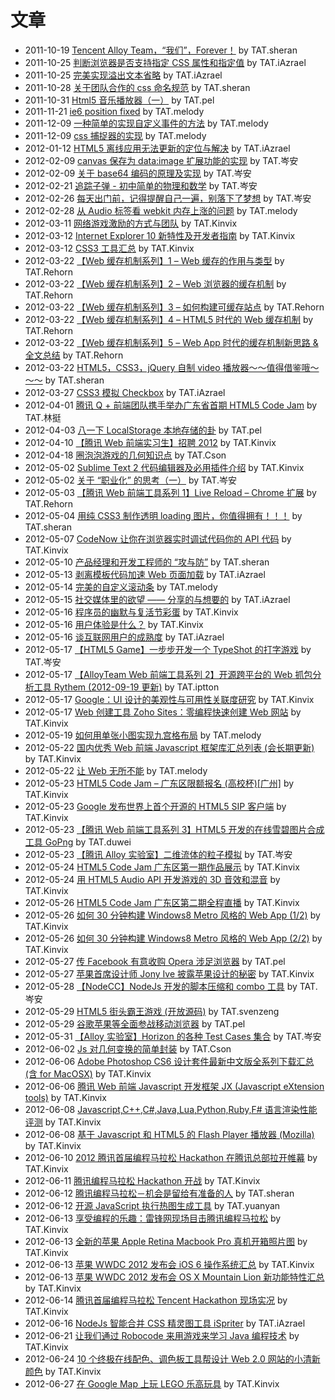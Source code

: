 # 文章

- 2011-10-19 [Tencent Alloy Team，“我们”，Forever！](./2011-10-we-forever.md) by TAT.sheran
- 2011-10-25 [判断浏览器是否支持指定 CSS 属性和指定值](./2011-10-判断浏览器是否支持指定-css-属性和指定值.md) by TAT.iAzrael
- 2011-10-25 [完美实现溢出文本省略](./2011-10-js-text-overflow.md) by TAT.iAzrael
- 2011-10-28 [关于团队合作的 css 命名规范](./2011-10-css-on-team-naming.md) by TAT.sheran
- 2011-10-31 [Html5 音乐播放器（一）](./2011-10-html5-player-part1.md) by TAT.pel
- 2011-11-21 [ie6 position fixed](./2011-11-ie6-fixed.md) by TAT.melody
- 2011-12-09 [一种简单的实现自定义事件的方法](./2011-12-一种简单的实现自定义事件的方法.md) by TAT.melody
- 2011-12-09 [css 捕捉器的实现](./2011-12-css-捕捉器的实现.md) by TAT.melody
- 2012-01-12 [HTML5 离线应用无法更新的定位与解决](./2012-01-html5-offline-app-update-problem.md) by TAT.iAzrael
- 2012-02-09 [canvas 保存为 data:image 扩展功能的实现](./2012-02-canvas-保存为-dataimage-扩展功能的实现.md) by TAT.岑安
- 2012-02-09 [关于 base64 编码的原理及实现](./2012-02-关于-base64-编码的原理及实现.md) by TAT.岑安
- 2012-02-21 [追踪子弹 - 初中简单的物理和数学](./2012-02-追踪子弹-初中简单的物理和数学.md) by TAT.岑安
- 2012-02-26 [每天出门前，记得提醒自己一遍，别落下了梦想](./2012-02-out-the-door-every-day-remember-to-remind-ourselves-again-do-not-fall-a-dream.md) by TAT.岑安
- 2012-02-28 [从 Audio 标签看 webkit 内存上涨的问题](./2012-02-从-audio-标签看-webkit-内存上涨的问题.md) by TAT.melody
- 2012-03-11 [网络游戏激励的方式与团队](./2012-03-网络游戏激励的方式与团队.md) by TAT.Kinvix
- 2012-03-12 [Internet Explorer 10 新特性及开发者指南](./2012-03-internet-explorer-10-开发者指南.md) by TAT.Kinvix
- 2012-03-12 [CSS3 工具汇总](./2012-03-css3-工具汇总.md) by TAT.Kinvix
- 2012-03-22 [【Web 缓存机制系列】1 – Web 缓存的作用与类型](./2012-03-web-cache-1-web-cache-overview.md) by TAT.Rehorn
- 2012-03-22 [【Web 缓存机制系列】2 – Web 浏览器的缓存机制](./2012-03-web-cache-2-browser-cache.md) by TAT.Rehorn
- 2012-03-22 [【Web 缓存机制系列】3 – 如何构建可缓存站点](./2012-03-web-cache-3-how-to-build-cacheable-website.md) by TAT.Rehorn
- 2012-03-22 [【Web 缓存机制系列】4 – HTML5 时代的 Web 缓存机制](./2012-03-web-cache-4-html5-web-cache.md) by TAT.Rehorn
- 2012-03-22 [【Web 缓存机制系列】5 – Web App 时代的缓存机制新思路 & 全文总结](./2012-03-web-cache-5-web-app-cache.md) by TAT.Rehorn
- 2012-03-22 [HTML5，CSS3，jQuery 自制 video 播放器～～值得借鉴哦～～～](./2012-03-videoply.md) by TAT.sheran
- 2012-03-27 [CSS3 模拟 Checkbox](./2012-03-css3-checkbox.md) by TAT.iAzrael
- 2012-04-01 [腾讯 Q + 前端团队携手举办广东省首期 HTML5 Code Jam](./2012-04-codejam.md) by TAT.林挺
- 2012-04-03 [八一下 LocalStorage 本地存储的卦](./2012-04-sth-about-localstorage.md) by TAT.pel
- 2012-04-10 [【腾讯 Web 前端实习生】招聘 2012](./2012-04-tencent-recruiting-interns.md) by TAT.Kinvix
- 2012-04-18 [圈泡泡游戏的几何知识点](./2012-04-圈泡泡游戏的几何知识点.md) by TAT.Cson
- 2012-05-02 [Sublime Text 2 代码编辑器及必用插件介绍](./2012-05-sublime-text-2-代码编辑器及必用插件介绍.md) by TAT.Kinvix
- 2012-05-02 [关于 “职业化” 的思考（一）](./2012-05-about-professionalization-1.md) by TAT.岑安
- 2012-05-03 [【腾讯 Web 前端工具系列 1】Live Reload – Chrome 扩展](./2012-05-dev-tools-chrome-live-reload.md) by TAT.Rehorn
- 2012-05-04 [用纯 CSS3 制作透明 loading 图片，你值得拥有！！！](./2012-05-loadingpng.md) by TAT.sheran
- 2012-05-07 [CodeNow 让你在浏览器实时调试代码你的 API 代码](./2012-05-codenow-让你在浏览器实时调试代码你的-api-代码.md) by TAT.Kinvix
- 2012-05-10 [产品经理和开发工程师的 “攻与防”](./2012-05-offense-and-defense.md) by TAT.sheran
- 2012-05-13 [剥离模板代码加速 Web 页面加载](./2012-05-pick-up-templates-speed-up.md) by TAT.iAzrael
- 2012-05-14 [完美的自定义滚动条](./2012-05-perfect-custom-scrollbar.md) by TAT.melody
- 2012-05-15 [社交媒体里的欲望 —— 分享的与想要的](./2012-05-社交媒体里的欲望-分享的与想要的.md) by TAT.iAzrael
- 2012-05-16 [程序员的幽默与复活节彩蛋](./2012-05-程序员的幽默与复活节彩蛋.md) by TAT.Kinvix
- 2012-05-16 [用户体验是什么？](./2012-05-用户体验是什么？.md) by TAT.Kinvix
- 2012-05-16 [谈互联网用户的成熟度](./2012-05-谈互联网用户的成熟度.md) by TAT.iAzrael
- 2012-05-17 [【HTML5 Game】一步步开发一个 TypeShot 的打字游戏](./2012-05-how-to-make-typeshot.md) by TAT.岑安
- 2012-05-17 [【AlloyTeam Web 前端工具系列 2】开源跨平台的 Web 抓包分析工具 Rythem (2012-09-19 更新)](./2012-05-web-front-end-tool-rythem-1.md) by TAT.iptton
- 2012-05-17 [Google：UI 设计的美观性与可用性关联度研究](./2012-05-google-：-ui-设计的美观性与可用性关联度研究.md) by TAT.Kinvix
- 2012-05-17 [Web 创建工具 Zoho Sites：零编程快速创建 Web 网站](./2012-05-web-创建工具-zoho-sites-：零编程快速创建-web-网站.md) by TAT.Kinvix
- 2012-05-19 [如何用单张小图实现九宫格布局](./2012-05-leaflets-thumbnail-squared-layout.md) by TAT.melody
- 2012-05-22 [国内优秀 Web 前端 Javascript 框架库汇总列表 (会长期更新)](./2012-05-the-javascript-framework-list.md) by TAT.Kinvix
- 2012-05-22 [让 Web 无所不能](./2012-05-so-that-web-omnipotent.md) by TAT.melody
- 2012-05-23 [HTML5 Code Jam – 广东区限额报名 (高校杯)[广州]](./2012-05-html5-code-jam-guangdong-area-limit-enrollment-universities-cup-in-guangzhou.md) by TAT.Kinvix
- 2012-05-23 [Google 发布世界上首个开源的 HTML5 SIP 客户端](./2012-05-google-发布世界上首个开源的-html5-sip-客户端.md) by TAT.Kinvix
- 2012-05-23 [【腾讯 Web 前端工具系列 3】HTML5 开发的在线雪碧图片合成工具 GoPng](./2012-05-gopng-sprite-figure-synthesis-tool-another-html5-app.md) by TAT.duwei
- 2012-05-23 [【腾讯 Alloy 实验室】二维流体的粒子模拟](./2012-05-fluid-simulation.md) by TAT.岑安
- 2012-05-24 [HTML5 Code Jam 广东区第一期作品展示](./2012-05-code-jam-guangdong-area-of-work-show.md) by TAT.Kinvix
- 2012-05-24 [用 HTML5 Audio API 开发游戏的 3D 音效和混音](./2012-05-用-html5-audio-api-开发游戏的-3d-音效和混音.md) by TAT.Kinvix
- 2012-05-26 [HTML5 Code Jam 广东区第二期全程直播](./2012-05-the-html5-dreamworks-code-jam-guangdong-area-live-coverage-of-the.md) by TAT.Kinvix
- 2012-05-26 [如何 30 分钟构建 Windows8 Metro 风格的 Web App (1/2)](./2012-05-如何-30-分钟构建-windows8-metro-风格的-web-app12.md) by TAT.Kinvix
- 2012-05-26 [如何 30 分钟构建 Windows8 Metro 风格的 Web App (2/2)](./2012-05-如何-30-分钟构建-windows8-metro-风格的-web-app22.md) by TAT.Kinvix
- 2012-05-27 [传 Facebook 有意收购 Opera 涉足浏览器](./2012-05-facebook-is-interested-in-acquiring-the-opera.md) by TAT.pel
- 2012-05-27 [苹果首席设计师 Jony Ive 披露苹果设计的秘密](./2012-05-jony-ive-apples-chief-designer-disclosed-the-secret-of-apple-design.md) by TAT.Kinvix
- 2012-05-28 [【NodeCC】NodeJs 开发的脚本压缩和 combo 工具](./2012-05-nodecc-version-of-nodejs-script-compression-and-compo-tools.md) by TAT.岑安
- 2012-05-29 [HTML5 街头霸王游戏 (开放源码)](./2012-05-html5-streetfighter-demo.md) by TAT.svenzeng
- 2012-05-29 [谷歌苹果等全面参战移动浏览器](./2012-05-google-apple-and-comprehensive-war-mobile-browser.md) by TAT.pel
- 2012-05-31 [【Alloy 实验室】Horizon 的各种 Test Cases 集合](./2012-05-laboratory-alloy-a-variety-of-horizons-collection-of-test-cases.md) by TAT.岑安
- 2012-06-02 [Js 对几何变换的简单封装](./2012-06-js-simple-geometric-transformation-the-package.md) by TAT.Cson
- 2012-06-06 [Adobe Photoshop CS6 设计套件最新中文版全系列下载汇总 (含 for MacOSX)](./2012-06-adobecs6.md) by TAT.Kinvix
- 2012-06-06 [腾讯 Web 前端 Javascript 开发框架 JX (Javascript eXtension tools)](./2012-06-jx-framework.md) by TAT.Kinvix
- 2012-06-08 [Javascript,C++,C#,Java,Lua,Python,Ruby,F# 语言渲染性能评测](./2012-06-javascriptc-speed.md) by TAT.Kinvix
- 2012-06-08 [基于 Javascript 和 HTML5 的 Flash Player 播放器 (Mozilla)](./2012-06-javascript-and-html5-flash-player-is-mozilla.md) by TAT.Kinvix
- 2012-06-10 [2012 腾讯首届编程马拉松 Hackathon 在腾讯总部拉开帷幕](./2012-06-the-tencent-hackathon-2012.md) by TAT.Kinvix
- 2012-06-11 [腾讯编程马拉松 Hackathon 开战](./2012-06-the-tencent-programming-marathon-war.md) by TAT.Kinvix
- 2012-06-12 [腾讯编程马拉松－机会是留给有准备的人](./2012-06-the-tencent-programming-a-marathon-the-line-of-duty-on-the-struggles.md) by TAT.sheran
- 2012-06-12 [开源 JavaScript 执行热图生成工具](./2012-06-javascript-the-profiler.md) by TAT.yuanyan
- 2012-06-13 [享受编程的乐趣：雷锋网现场目击腾讯编程马拉松](./2012-06-enjoy-the-fun-of-programming-lei-feng-network-witnessed-the-scene-tencent-programming-marathon.md) by TAT.Kinvix
- 2012-06-13 [全新的苹果 Apple Retina Macbook Pro 真机开箱照片图](./2012-06-new-apple-retina-macbook-pro-photos.md) by TAT.Kinvix
- 2012-06-13 [苹果 WWDC 2012 发布会 iOS 6 操作系统汇总](./2012-06-the-apple-wwdc2012-conference-ios6-articles.md) by TAT.Kinvix
- 2012-06-13 [苹果 WWDC 2012 发布会 OS X Mountain Lion 新功能特性汇总](./2012-06-apple-wwdc-2012-os-x-mountain-lion.md) by TAT.Kinvix
- 2012-06-14 [腾讯首届编程马拉松 Tencent Hackathon 现场实况](./2012-06-the-tencent-first-hackathon.md) by TAT.Kinvix
- 2012-06-16 [NodeJs 智能合并 CSS 精灵图工具 iSpriter](./2012-06-nodejs-smart-merging-css-wizard-tool-intelligentspriter.md) by TAT.iAzrael
- 2012-06-21 [让我们通过 Robocode 来用游戏来学习 Java 编程技术](./2012-06-robocode-is-a-code-game.md) by TAT.Kinvix
- 2012-06-24 [10 个终极在线配色、调色板工具帮设计 Web 2.0 网站的小清新颜色](./2012-06-10-the-ultimate-online-color-palette-of-tool.md) by TAT.Kinvix
- 2012-06-27 [在 Google Map 上玩 LEGO 乐高玩具](./2012-06-play-lego-lego-on-google-map.md) by TAT.Kinvix
